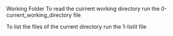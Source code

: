 Working Folder
To read the cuirrent working directory run the 0-current_working_directory file

To list the files of the current directory run the 1-listit file
